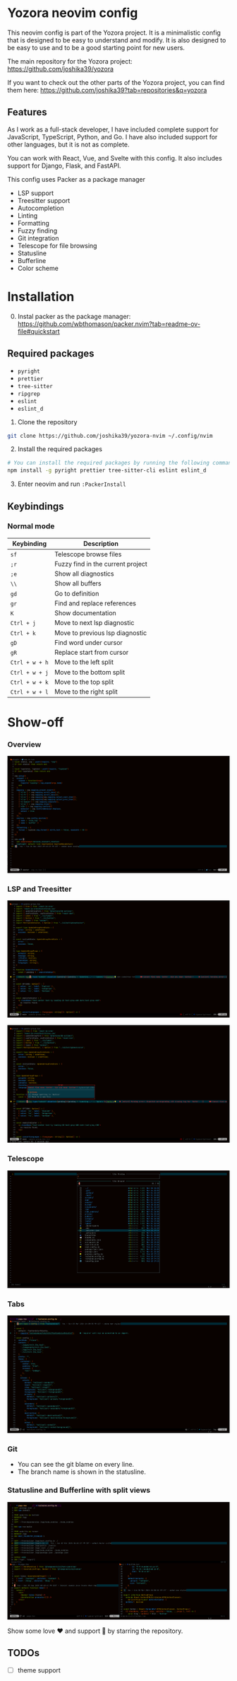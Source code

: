 # Yozora neovim config

This neovim config is part of the Yozora project. It is a minimalistic config that is designed to be easy to understand and modify. It is also designed to be easy to use and to be a good starting point for new users.

The main repository for the Yozora project: https://github.com/joshika39/yozora

If you want to check out the other parts of the Yozora project, you can find them here: https://github.com/joshika39?tab=repositories&q=yozora

## Features

As I work as a full-stack developer, I have included complete support for JavaScript, TypeScript, Python, and Go. I have also included support for other languages, but it is not as complete.

You can work with React, Vue, and Svelte with this config. It also includes support for Django, Flask, and FastAPI.

This config uses Packer as a package manager

- LSP support
- Treesitter support
- Autocompletion
- Linting
- Formatting
- Fuzzy finding
- Git integration
- Telescope for file browsing
- Statusline
- Bufferline
- Color scheme

# Installation

0. Instal packer as the package manager: https://github.com/wbthomason/packer.nvim?tab=readme-ov-file#quickstart

## Required packages
- `pyright`
- `prettier`
- `tree-sitter`
- `ripgrep`
- `eslint`
- `eslint_d`

1. Clone the repository
```bash
git clone https://github.com/joshika39/yozora-nvim ~/.config/nvim
```

2. Install the required packages
```bash
# You can install the required packages by running the following command either with npm or your package manager of choice
npm install -g pyright prettier tree-sitter-cli eslint eslint_d
```

3. Enter neovim and run `:PackerInstall`

## Keybindings

### Normal mode

| Keybinding | Description |
| ---------- | ----------- |
| `sf` | Telescope browse files |
| `;r` | Fuzzy find in the current project |
| `;e` | Show all diagnostics |
| `\\` | Show all buffers |
| `gd`| Go to definition |
| `gr`| Find and replace references |
| `K` | Show documentation |
| `Ctrl + j` | Move to next lsp diagnostic |
| `Ctrl + k` | Move to previous lsp diagnostic |
| `gD` |  Find word under cursor |
| `gR` |  Replace start from cursor |
| `Ctrl + w + h` | Move to the left split |
| `Ctrl + w + j` | Move to the bottom split |
| `Ctrl + w + k` | Move to the top split |
| `Ctrl + w + l` | Move to the right split |

# Show-off

### Overview

![image](./assets/preview-overview.png)

### LSP and Treesitter

![image](./assets/preview-lsp.png)

![image](./assets/preview-lsp-hints.png)

### Telescope

![image](./assets/preview-telescope.png)

### Tabs

![image](./assets/preview-tabs.png)

### Git

- You can see the git blame on every line.
- The branch name is shown in the statusline.

### Statusline and Bufferline with split views

![image](./assets/preview-split.png)

Show some love ❤️ and support 🙌 by starring the repository.

## TODOs

- [ ] theme support
